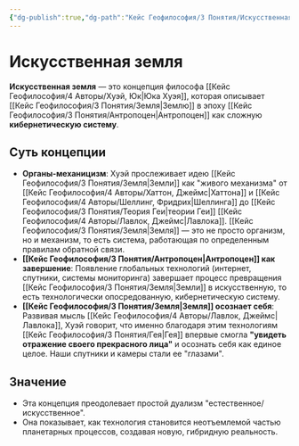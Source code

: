 ```yaml
---
{"dg-publish":true,"dg-path":"Кейс Геофилософия/3 Понятия/Искусственная земля","permalink":"/kejs-geofilosofiya/3-ponyatiya/iskusstvennaya-zemlya/","dgShowLocalGraph":true}
---
```


# Искусственная земля

**Искусственная земля** — это концепция философа [[Кейс Геофилософия/4 Авторы/Хуэй, Юк\|Юка Хуэя]], которая описывает [[Кейс Геофилософия/3 Понятия/Земля\|Землю]] в эпоху [[Кейс Геофилософия/3 Понятия/Антропоцен\|Антропоцен]] как сложную **кибернетическую систему**.

## Суть концепции
- **Органы-механицизм**: Хуэй прослеживает идею [[Кейс Геофилософия/3 Понятия/Земля\|Земли]] как "живого механизма" от [[Кейс Геофилософия/4 Авторы/Хаттон, Джеймс\|Хаттона]] и [[Кейс Геофилософия/4 Авторы/Шеллинг, Фридрих\|Шеллинга]] до [[Кейс Геофилософия/3 Понятия/Теория Геи\|теории Геи]] [[Кейс Геофилософия/4 Авторы/Лавлок, Джеймс\|Лавлока]]. [[Кейс Геофилософия/3 Понятия/Земля\|Земля]] — это не просто организм, но и механизм, то есть система, работающая по определенным правилам обратной связи.
- **[[Кейс Геофилософия/3 Понятия/Антропоцен\|Антропоцен]] как завершение**: Появление глобальных технологий (интернет, спутники, системы мониторинга) завершает процесс превращения [[Кейс Геофилософия/3 Понятия/Земля\|Земли]] в искусственную, то есть технологически опосредованную, кибернетическую систему.
- **[[Кейс Геофилософия/3 Понятия/Земля\|Земля]] осознает себя**: Развивая мысль [[Кейс Геофилософия/4 Авторы/Лавлок, Джеймс\|Лавлока]], Хуэй говорит, что именно благодаря этим технологиям [[Кейс Геофилософия/3 Понятия/Гея\|Гея]] впервые смогла **"увидеть отражение своего прекрасного лица"** и осознать себя как единое целое. Наши спутники и камеры стали ее "глазами".

## Значение
- Эта концепция преодолевает простой дуализм "естественное/искусственное".
- Она показывает, как технология становится неотъемлемой частью планетарных процессов, создавая новую, гибридную реальность.
